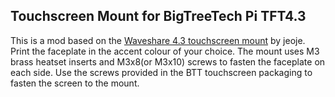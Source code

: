 ## Touchscreen Mount for BigTreeTech Pi TFT4.3
This is a mod based on the [Waveshare 4.3 touchscreen mount](https://github.com/VoronDesign/VoronUsers/tree/master/printer_mods/jeoje/4.3_Inch_Touchscreen_Mount/STL/2.4) by jeoje. 
Print the faceplate in the accent colour of your choice. The mount uses M3 brass heatset inserts and M3x8(or M3x10) screws to fasten the faceplate on each side. 
Use the screws provided in the BTT touchscreen packaging to fasten the screen to the mount.